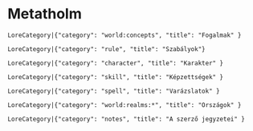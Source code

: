 # Metatholm

`LoreCategory|{"category": "world:concepts", "title": "Fogalmak" }`

`LoreCategory|{"category": "rule", "title": "Szabályok"}`

`LoreCategory|{"category": "character", "title": "Karakter" }`

`LoreCategory|{"category": "skill", "title": "Képzettségek" }`

`LoreCategory|{"category": "spell", "title": "Varázslatok" }`

`LoreCategory|{"category": "world:realms:*", "title": "Országok" }`

`LoreCategory|{"category": "notes", "title": "A szerző jegyzetei" }`

